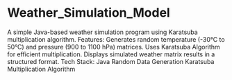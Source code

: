 # Weather_Simulation_Model
A simple Java-based weather simulation program using Karatsuba multiplication algorithm.
Features:
  Generates random temperature (-30°C to 50°C) and pressure (900 to 1100 hPa) matrices.
  Uses Karatsuba Algorithm for efficient multiplication.
  Displays simulated weather matrix results in a structured format.
Tech Stack:
  Java
  Random Data Generation
  Karatsuba Multiplication Algorithm
